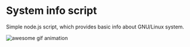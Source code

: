 # System info script

Simple node.js script, which provides basic info about GNU/Linux system.

![awesome gif animation](https://user-images.githubusercontent.com/16663867/30929211-7cbc3d40-a3c6-11e7-9a57-a63b0946f563.gif "Script in Action")
